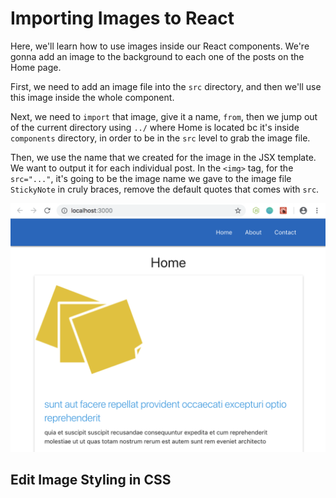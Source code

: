 # Importing Images to React

Here, we'll learn how to use images inside our React components. We're gonna add an image to the background to each one of the posts on the Home page.

First, we need to add an image file into the ```src``` directory, and then we'll use this image inside the whole component. 

Next, we need to ```import``` that image, give it a name, ```from```, then we jump out of the current directory using ```../``` where Home is located bc it's inside ```components``` directory, in order to be in the ```src``` level to grab the image file.

Then, we use the name that we created for the image in the JSX template. We want to output it for each individual post. In the ```<img>``` tag, for the ```src="..."```, it's going to be the image name we gave to the image file ```StickyNote``` in cruly braces, remove the default quotes that comes with ```src```.

<kbd>![alt text](img/image.png "screenshot")</kbd>

## Edit Image Styling in CSS 


